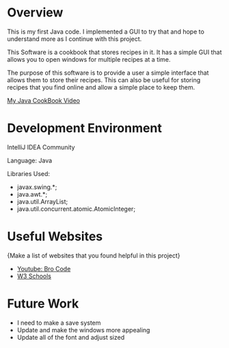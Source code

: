 # Overview

This is my first Java code. I implemented a GUI to try that and hope to understand more as I continue with this project.

This Software is a cookbook that stores recipes in it. It has a simple GUI that allows you to open windows for multiple recipes at a time.

The purpose of this software is to provide a user a simple interface that allows them to store their recipes. This can also be useful for storing recipes that you find online and allow a simple place to keep them.


[My Java CookBook Video]([http://youtube.link.goes.here](https://youtu.be/uKX5n3-v0sk))

# Development Environment

IntelliJ IDEA Community

Language: Java

Libraries Used:
- javax.swing.*;
- java.awt.*;
- java.util.ArrayList;
- java.util.concurrent.atomic.AtomicInteger;

# Useful Websites

{Make a list of websites that you found helpful in this project}

- [Youtube: Bro Code]([http://url.link.goes.here](https://www.youtube.com/watch?v=EAxV_eoYrIg&list=PLZPZq0r_RZOMhCAyywfnYLlrjiVOkdAI1&index=62))
- [W3 Schools]([http://url.link.goes.here](https://www.w3schools.com/java/default.asp))

# Future Work


- I need to make a save system
- Update and make the windows more appealing
- Update all of the font and adjust sized
